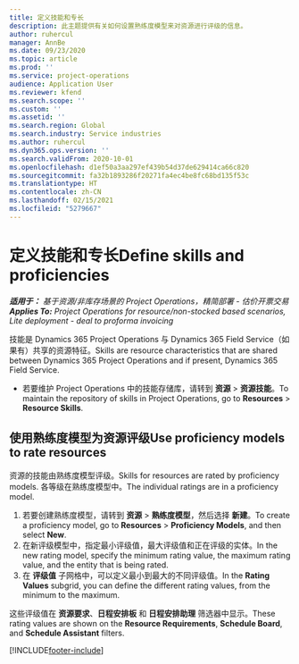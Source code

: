 ```yaml
---
title: 定义技能和专长
description: 此主题提供有关如何设置熟练度模型来对资源进行评级的信息。
author: ruhercul
manager: AnnBe
ms.date: 09/23/2020
ms.topic: article
ms.prod: ''
ms.service: project-operations
audience: Application User
ms.reviewer: kfend
ms.search.scope: ''
ms.custom: ''
ms.assetid: ''
ms.search.region: Global
ms.search.industry: Service industries
ms.author: ruhercul
ms.dyn365.ops.version: ''
ms.search.validFrom: 2020-10-01
ms.openlocfilehash: d1ef50a3aa297ef439b54d37de629414ca66c820
ms.sourcegitcommit: fa32b1893286f20271fa4ec4be8fc68bd135f53c
ms.translationtype: HT
ms.contentlocale: zh-CN
ms.lasthandoff: 02/15/2021
ms.locfileid: "5279667"
---
```

# <a name="define-skills-and-proficiencies"></a><span data-ttu-id="8a893-103">定义技能和专长</span><span class="sxs-lookup"><span data-stu-id="8a893-103">Define skills and proficiencies</span></span>

<span data-ttu-id="8a893-104">_**适用于：** 基于资源/非库存场景的 Project Operations，精简部署 - 估价开票交易_</span><span class="sxs-lookup"><span data-stu-id="8a893-104">_**Applies To:** Project Operations for resource/non-stocked based scenarios, Lite deployment - deal to proforma invoicing_</span></span>

<span data-ttu-id="8a893-105">技能是 Dynamics 365 Project Operations 与 Dynamics 365 Field Service（如果有）共享的资源特征。</span><span class="sxs-lookup"><span data-stu-id="8a893-105">Skills are resource characteristics that are shared between Dynamics 365 Project Operations and if present, Dynamics 365 Field Service.</span></span> 

- <span data-ttu-id="8a893-106">若要维护 Project Operations 中的技能存储库，请转到 **资源** \> **资源技能**。</span><span class="sxs-lookup"><span data-stu-id="8a893-106">To maintain the repository of skills in Project Operations, go to **Resources** \> **Resource Skills**.</span></span> 

## <a name="use-proficiency-models-to-rate-resources"></a><span data-ttu-id="8a893-107">使用熟练度模型为资源评级</span><span class="sxs-lookup"><span data-stu-id="8a893-107">Use proficiency models to rate resources</span></span>

<span data-ttu-id="8a893-108">资源的技能由熟练度模型评级。</span><span class="sxs-lookup"><span data-stu-id="8a893-108">Skills for resources are rated by proficiency models.</span></span> <span data-ttu-id="8a893-109">各等级在熟练度模型中。</span><span class="sxs-lookup"><span data-stu-id="8a893-109">The individual ratings are in a proficiency model.</span></span> 

1. <span data-ttu-id="8a893-110">若要创建熟练度模型，请转到 **资源** \> **熟练度模型**，然后选择 **新建**。</span><span class="sxs-lookup"><span data-stu-id="8a893-110">To create a proficiency model, go to **Resources** \> **Proficiency Models**, and then select **New**.</span></span>
2. <span data-ttu-id="8a893-111">在新评级模型中，指定最小评级值，最大评级值和正在评级的实体。</span><span class="sxs-lookup"><span data-stu-id="8a893-111">In the new rating model, specify the minimum rating value, the maximum rating value, and the entity that is being rated.</span></span>
3. <span data-ttu-id="8a893-112">在 **评级值** 子网格中，可以定义最小到最大的不同评级值。</span><span class="sxs-lookup"><span data-stu-id="8a893-112">In the **Rating Values** subgrid, you can define the different rating values, from the minimum to the maximum.</span></span>


<span data-ttu-id="8a893-113">这些评级值在 **资源要求**、**日程安排板** 和 **日程安排助理** 筛选器中显示。</span><span class="sxs-lookup"><span data-stu-id="8a893-113">These rating values are shown on the **Resource Requirements**, **Schedule Board**, and **Schedule Assistant** filters.</span></span>


[!INCLUDE[footer-include](../includes/footer-banner.md)]